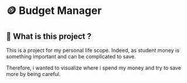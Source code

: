 # 🪙 Budget Manager

## 🤔 What is this project ?

This is a project for my personal life scope. Indeed, as student money is something important and can be complicated to save.

Therefore, i wanted to visualize where i spend my money and try to save more by being careful.
